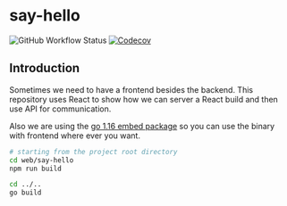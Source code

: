 # say-hello

![GitHub Workflow Status](https://img.shields.io/github/actions/workflow/status/1995parham-teaching/say-hello/test.yaml?label=test&logo=github&style=flat-square&branch=main)
[![Codecov](https://img.shields.io/codecov/c/gh/1995parham-teaching/say-hello?logo=codecov&style=flat-square)](https://codecov.io/gh/cng-by-example/say-hello)

## Introduction

Sometimes we need to have a frontend besides the backend.
This repository uses React to show how we can server a React build and then use API for communication.

Also we are using the [go 1.16 embed package](https://pkg.go.dev/embed) so you can use the binary with frontend
where ever you want.

```sh
# starting from the project root directory
cd web/say-hello
npm run build

cd ../..
go build
```

